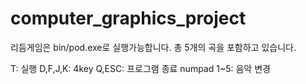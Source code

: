 # computer_graphics_project

리듬게임은 bin/pod.exe로 실행가능합니다.
총 5개의 곡을 포함하고 있습니다.

T: 실행
D,F,J,K: 4key
Q,ESC: 프로그램 종료
numpad 1~5: 음악 변경
